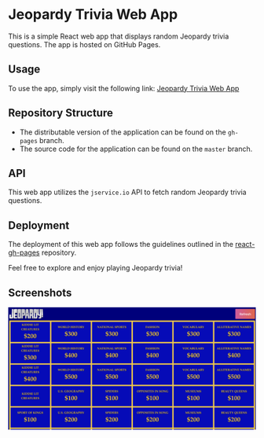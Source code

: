 # Jeopardy Trivia Web App

This is a simple React web app that displays random Jeopardy trivia questions. The app is hosted on GitHub Pages.

## Usage

To use the app, simply visit the following link: [Jeopardy Trivia Web App](https://jamarcelin.github.io/jeopardy/)

## Repository Structure

- The distributable version of the application can be found on the `gh-pages` branch.
- The source code for the application can be found on the `master` branch.

## API

This web app utilizes the `jservice.io` API to fetch random Jeopardy trivia questions.

## Deployment

The deployment of this web app follows the guidelines outlined in the [react-gh-pages](https://github.com/gitname/react-gh-pages) repository.

Feel free to explore and enjoy playing Jeopardy trivia!

## Screenshots

![Screenshot 1](screenshots/jeopardy.png)